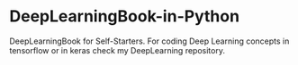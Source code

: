 # DeepLearningBook-in-Python
DeepLearningBook for Self-Starters. 
For coding Deep Learning concepts in tensorflow or in keras check my DeepLearning repository. 


